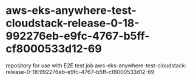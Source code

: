 # aws-eks-anywhere-test-cloudstack-release-0-18-992276eb-e9fc-4767-b5ff-cf8000533d12-69
repository for use with E2E test job aws-eks-anywhere-test-cloudstack-release-0-18:992276eb-e9fc-4767-b5ff-cf8000533d12-69
